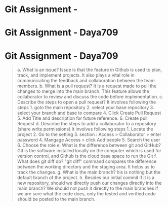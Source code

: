 # Git Assignment - <Your GitHub Username>
   # Git Assignment - Daya709

   # Git Assignment - Daya709

> a. What is an issue?
Issue is that the feature in Github is used to plan, track, and implement projects. It also plays a vital role in communicating the feedback and collaboration between the team members.
> b. What is a pull request?
It is a request made to pull the changes to merge into the main branch. This feature allows the collaborator to review and discuss the code before implementation.
c. Describe the steps to open a pull request?
It involves following the steps 1. goto the main repository 2. select your base repository 3. select your branch and base to compare 4. Click Create Pull Request 5. Add Title and description for future reference. 6. Create pull Request
d. Describe the steps to add a collaborator to a repository (share write permissions)
It involves following steps 1. Locate the project 2. Go to the setting 3. section : Access > Collaborator > enter password 4. Mangage Access > click Add people 5. Search the user 6. Choose the role 
e. What is the difference between git and GitHub?
Git is the software installed locally on the computer which is used for version control, and Github is the cloud base space to run the Git
f. What does git diff do?
"git diff" command compares the difference between the working directory and the staging area. It helps us to track the changes. 
g. What is the main branch?
his is nothing but the default branch of the project.
h. Besides our initial commit if it is a new repository, should we directly push our changes directly into the main branch?
We should not push it directly to the main branches if we are sure what the code does, only the tested and verified code should be posted to the main branch.
